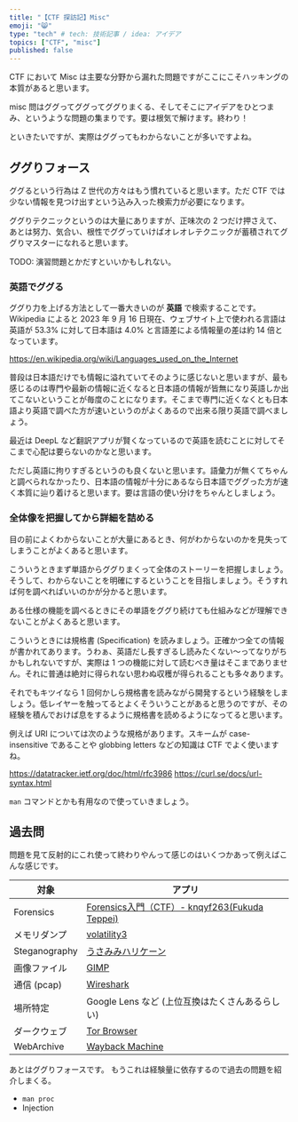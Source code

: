 ```yaml
---
title: "【CTF 探訪記】Misc"
emoji: "😸"
type: "tech" # tech: 技術記事 / idea: アイデア
topics: ["CTF", "misc"]
published: false
---
```


CTF において Misc は主要な分野から漏れた問題ですがここにこそハッキングの本質があると思います。

misc 問はググってググってググりまくる、そしてそこにアイデアをひとつまみ、というような問題の集まりです。要は根気で解けます。終わり！

といきたいですが、実際はググってもわからないことが多いですよね。

## ググりフォース
ググるという行為は Z 世代の方々はもう慣れていると思います。ただ CTF では少ない情報を見つけ出すという込み入った検索力が必要になります。

ググりテクニックというのは大量にありますが、正味次の 2 つだけ押さえて、あとは努力、気合い、根性でググっていけばオレオレテクニックが蓄積されてググりマスターになれると思います。

TODO: 演習問題とかだすといいかもしれない。

### 英語でググる
ググり力を上げる方法として一番大きいのが **英語** で検索することです。Wikipedia によると 2023 年 9 月 16 日現在、ウェブサイト上で使われる言語は英語が 53.3% に対して日本語は 4.0% と言語差による情報量の差は約 14 倍となっています。

https://en.wikipedia.org/wiki/Languages_used_on_the_Internet

普段は日本語だけでも情報に溢れていてそのように感じないと思いますが、最も感じるのは専門や最新の情報に近くなると日本語の情報が皆無になり英語しか出てこないということが毎度のことになります。そこまで専門に近くなくとも日本語より英語で調べた方が速いというのがよくあるので出来る限り英語で調べましょう。

最近は DeepL など翻訳アプリが賢くなっているので英語を読むことに対してそこまで心配は要らないのかなと思います。

ただし英語に拘りすぎるというのも良くないと思います。語彙力が無くてちゃんと調べられなかったり、日本語の情報が十分にあるなら日本語でググった方が速く本質に辿り着けると思います。要は言語の使い分けをちゃんとしましょう。

### 全体像を把握してから詳細を詰める
目の前によくわからないことが大量にあるとき、何がわからないのかを見失ってしまうことがよくあると思います。

こういうときまず単語からググりまくって全体のストーリーを把握しましょう。そうして、わからないことを明確にするということを目指しましょう。そうすれば何を調べればいいのかが分かると思います。

ある仕様の機能を調べるときにその単語をググり続けても仕組みなどが理解できないことがよくあると思います。

こういうときには規格書 (Specification) を読みましょう。正確かつ全ての情報が書かれてあります。うわぁ、英語だし長すぎるし読みたくない～ってなりがちかもしれないですが、実際は 1 つの機能に対して読むべき量はそこまでありません。それに普通は絶対に得られない思わぬ収穫が得られることも多々あります。

それでもキツイなら 1 回何かしら規格書を読みながら開発するという経験をしましょう。低レイヤーを触ってるとよくそういうことがあると思うのですが、その経験を積んでおけば息をするように規格書を読めるようになってると思います。

例えば URI については次のような規格があります。スキームが case-insensitive であることや globbing letters などの知識は CTF でよく使いますね。

https://datatracker.ietf.org/doc/html/rfc3986
https://curl.se/docs/url-syntax.html

`man` コマンドとかも有用なので使っていきましょう。

## 過去問
問題を見て反射的にこれ使って終わりやんって感じのはいくつかあって例えばこんな感じです。

| 対象 | アプリ |
| --- | --- |
| Forensics | [Forensics入門（CTF）- knqyf263(Fukuda Teppei)](https://qiita.com/knqyf263/items/6ebf06e27be7c48aab2e) |
| メモリダンプ | [volatility3](https://github.com/volatilityfoundation/volatility3) |
| Steganography | [うさみみハリケーン](http://www.vector.co.jp/soft/win95/prog/se375830.html) |
| 画像ファイル | [GIMP](https://www.gimp.org/) |
| 通信 (pcap) | [Wireshark](https://www.wireshark.org/) |
| 場所特定 | Google Lens など (上位互換はたくさんあるらしい) |
| ダークウェブ | [Tor Browser](https://www.torproject.org/) |
| WebArchive | [Wayback Machine](https://archive.org/web/) |

あとはググりフォースです。
もうこれは経験量に依存するので過去の問題を紹介しまくる。

- `man proc`
- Injection
